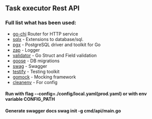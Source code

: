 ## Task executor Rest API

### Full list what has been used:
* [go-chi](https://github.com/go-chi/chi) Router for HTTP service
* [sqlx](https://github.com/jmoiron/sqlx) - Extensions to database/sql.
* [pgx](https://github.com/jackc/pgx) - PostgreSQL driver and toolkit for Go
* [zap](https://github.com/uber-go/zap) - Logger
* [validator](https://github.com/go-playground/validator) - Go Struct and Field validation
* [goose](https://github.com/pressly/goose) - DB migrations
* [swag](https://github.com/swaggo/swag) - Swagger
* [testify](https://github.com/stretchr/testify) - Testing toolkit
* [gomock](https://github.com/golang/mock) - Mocking framework
* [cleanenv](https://github.com/ilyakaznacheev/cleanenv) - For config



#### Run with flag --config=./config/local.yaml(prod.yaml) or with env variable CONFIG_PATH


#### Generate swagger docs swag init -g cmd/api/main.go
